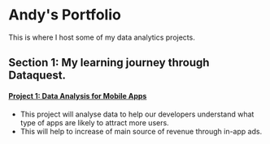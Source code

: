 # Andy's Portfolio
This is where I host some of my data analytics projects.

## Section 1: My learning journey through Dataquest.

#### [Project 1: Data Analysis for Mobile Apps](https://github.com/andyphua114/learning-projects/blob/main/Mobile_App.ipynb)
* This project will analyse data to help our developers understand what type of apps are likely to attract more users. 
* This will help to increase of main source of revenue through in-app ads.

